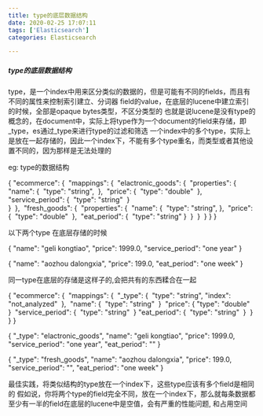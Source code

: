 ```yaml
---
title: type的底层数据结构
date: 2020-02-25 17:07:11
tags: ['Elasticsearch']
categories: Elasticsearch

---
```


##### type的底层数据结构

type，是一个index中用来区分类似的数据的，但是可能有不同的fields，而且有不同的属性来控制索引建立、分词器
field的value，在底层的lucene中建立索引的时候，全部是opaque bytes类型，不区分类型的
也就是说lucene是没有type的概念的，在document中，实际上将type作为一个document的field来存储，即_type，es通过_type来进行type的过滤和筛选
一个index中的多个type，实际上是放在一起存储的，因此一个index下，不能有多个type重名，而类型或者其他设置不同的，因为那样是无法处理的

eg: type的数据结构

{
   "ecommerce": {
​      "mappings": {
​         "elactronic_goods": {
​            "properties": {
​               "name": {
​                  "type": "string",
​               },
​               "price": {
​                  "type": "double"
​               },
​	       "service_period": {
​		  "type": "string"
​	       }			
​            }
​         },
​         "fresh_goods": {
​            "properties": {
​               "name": {
​                  "type": "string",
​               },
​               "price": {
​                  "type": "double"
​               },
​	       "eat_period": {
​		  "type": "string"
​	       }
​            }
​         }
​      }
   }
}

以下两个type 在底层存储的时候

{
  "name": "geli kongtiao",
  "price": 1999.0,
  "service_period": "one year"
}

{
  "name": "aozhou dalongxia",
  "price": 199.0,
  "eat_period": "one week"
}

同一type在底层的存储是这样子的,会把共有的东西糅合在一起

{
   "ecommerce": {
​      "mappings": {
​        "_type": {
​          "type": "string",
​          "index": "not_analyzed"
​        },
​        "name": {
​          "type": "string"
​        }
​        "price": {
​          "type": "double"
​        }
​        "service_period": {
​          "type": "string"
​        }
​        "eat_period": {
​          "type": "string"
​        }
​      }
   }
}

{
  "_type": "elactronic_goods",
  "name": "geli kongtiao",
  "price": 1999.0,
  "service_period": "one year",
  "eat_period": ""
}

{
  "_type": "fresh_goods",
  "name": "aozhou dalongxia",
  "price": 199.0,
  "service_period": "",
  "eat_period": "one week"
}

最佳实践，将类似结构的type放在一个index下，这些type应该有多个field是相同的
假如说，你将两个type的field完全不同，放在一个index下，那么就每条数据都至少有一半的field在底层的lucene中是空值，会有严重的性能问题, 和占用空间